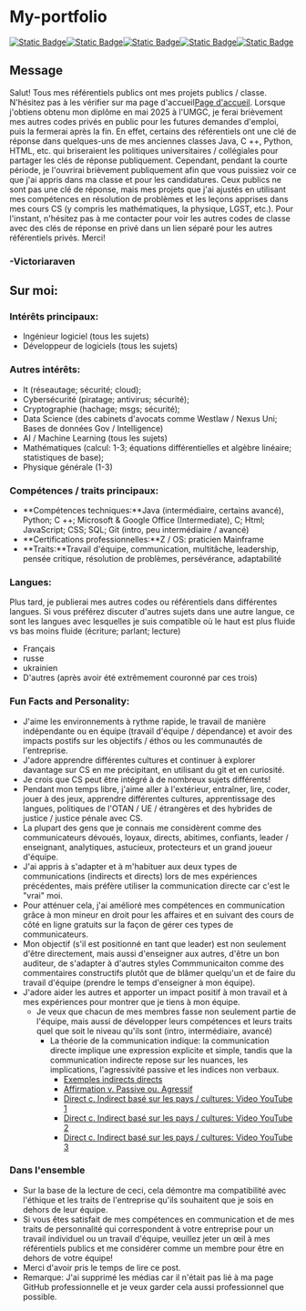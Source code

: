 # My-portfolio

[![Static Badge](https://img.shields.io/badge/Language-French-blue)](https://github.com/VictoriaRaven/My-Portfolio/blob/main/README.fr.md)[![Static Badge](https://img.shields.io/badge/Language-Spanish-orange)](https://github.com/VictoriaRaven/My-Portfolio/blob/main/README.es.md)[![Static Badge](https://img.shields.io/badge/Language-Russian-red)](https://github.com/VictoriaRaven/My-Portfolio/blob/main/README.ru.md)[![Static Badge](https://img.shields.io/badge/Language-Ukrainian-yellow)](https://github.com/VictoriaRaven/My-Portfolio/blob/main/README.uk.md)[![Static Badge](https://img.shields.io/badge/Language-Dutch-green)](https://github.com/VictoriaRaven/My-Portfolio/blob/main/README.nl.md)

## Message

Salut! Tous mes référentiels publics ont mes projets publics / classe. N'hésitez pas à les vérifier sur ma page d'accueil[Page d'accueil](https://github.com/VictoriaRaven?tab=repositories). Lorsque j'obtiens obtenu mon diplôme en mai 2025 à l'UMGC, je ferai brièvement mes autres codes privés en public pour les futures demandes d'emploi, puis la fermerai après la fin. En effet, certains des référentiels ont une clé de réponse dans quelques-uns de mes anciennes classes Java, C ++, Python, HTML, etc. qui briseraient les politiques universitaires / collégiales pour partager les clés de réponse publiquement. Cependant, pendant la courte période, je l'ouvrirai brièvement publiquement afin que vous puissiez voir ce que j'ai appris dans ma classe et pour les candidatures. Ceux publics ne sont pas une clé de réponse, mais mes projets que j'ai ajustés en utilisant mes compétences en résolution de problèmes et les leçons apprises dans mes cours CS (y compris les mathématiques, la physique, LGST, etc.). Pour l'instant, n'hésitez pas à me contacter pour voir les autres codes de classe avec des clés de réponse en privé dans un lien séparé pour les autres référentiels privés. Merci!

### -Victoriaraven

## Sur moi:

### Intérêts principaux:

-   Ingénieur logiciel (tous les sujets)
-   Développeur de logiciels (tous les sujets)

### Autres intérêts:

-   It (réseautage; sécurité; cloud);
-   Cybersécurité (piratage; antivirus; sécurité);
-   Cryptographie (hachage; msgs; sécurité);
-   Data Science (des cabinets d'avocats comme Westlaw / Nexus Uni; Bases de données Gov / Intelligence)
-   AI / Machine Learning (tous les sujets)
-   Mathématiques (calcul: 1-3; équations différentielles et algèbre linéaire; statistiques de base);
-   Physique générale (1-3)

### Compétences / traits principaux:

-   **Compétences techniques:**Java (intermédiaire, certains avancé), Python; C ++; Microsoft & Google Office (Intermediate), C; Html; JavaScript;
    CSS; SQL; Git (intro, peu intermédiaire / avancé)
-   **Certifications professionnelles:**Z / OS: praticien Mainframe
-   **Traits:**Travail d'équipe, communication, multitâche, leadership, pensée critique, résolution de problèmes, persévérance, adaptabilité

### Langues:

Plus tard, je publierai mes autres codes ou référentiels dans différentes langues. Si vous préférez discuter d'autres sujets dans une autre langue, ce sont les langues avec lesquelles je suis compatible où le haut est plus fluide vs bas moins fluide (écriture; parlant; lecture)

-   Français
-   russe
-   ukrainien
-   D'autres (après avoir été extrêmement couronné par ces trois)

### Fun Facts and Personality:

-   J'aime les environnements à rythme rapide, le travail de manière indépendante ou en équipe (travail d'équipe / dépendance) et avoir des impacts postifs sur les objectifs / éthos ou les communautés de l'entreprise.
-   J'adore apprendre différentes cultures et continuer à explorer davantage sur CS en me précipitant, en utilisant du git et en curiosité.
-   Je crois que CS peut être intégré à de nombreux sujets différents!
-   Pendant mon temps libre, j'aime aller à l'extérieur, entraîner, lire, coder, jouer à des jeux, apprendre différentes cultures, apprentissage des langues, politiques de l'OTAN / UE / étrangères et des hybrides de justice / justice pénale avec CS.
-   La plupart des gens que je connais me considèrent comme des communicateurs dévoués, loyaux, directs, abitimes, confiants, leader / enseignant, analytiques, astucieux, protecteurs et un grand joueur d'équipe.
-   J'ai appris à s'adapter et à m'habituer aux deux types de communications (indirects et directs) lors de mes expériences précédentes, mais préfère utiliser la communication directe car c'est le "vrai" moi.
-   Pour atténuer cela, j'ai amélioré mes compétences en communication grâce à mon mineur en droit pour les affaires et en suivant des cours de côté en ligne gratuits sur la façon de gérer ces types de communicateurs.
-   Mon objectif (s'il est positionné en tant que leader) est non seulement d'être directement, mais aussi d'enseigner aux autres, d'être un bon auditeur, de s'adapter à d'autres styles Commmunicaiton comme des commentaires constructifs plutôt que de blâmer quelqu'un et de faire du travail d'équipe (prendre le temps d'enseigner à mon équipe).
-   J'adore aider les autres et apporter un impact positif à mon travail et à mes expériences pour montrer que je tiens à mon équipe.
    -   Je veux que chacun de mes membres fasse non seulement partie de l'équipe, mais aussi de développer leurs compétences et leurs traits quel que soit le niveau qu'ils sont (intro, intermédiaire, avancé)
        -   La théorie de la communication indique: la communication directe implique une expression explicite et simple, tandis que la communication indirecte repose sur les nuances, les implications, l'agressivité passive et les indices non verbaux.
            -   [Exemples indirects directs](https://www.indeed.com/career-advice/career-development/direct-communication)
            -   [Affirmation v. Passive ou. Agressif](https://youtu.be/KmrokQdsjTA?feature=shared)
            -   [Direct c. Indirect basé sur les pays / cultures: Video YouTube 1](https://youtu.be/0W9iLrfyq20?si=9dHIS2LGlFsGASew)
            -   [Direct c. Indirect basé sur les pays / cultures: Video YouTube 2](https://youtu.be/ZjwiX6KNAHE?feature=shared&t=229)
            -   [Direct c. Indirect basé sur les pays / cultures: Video YouTube 3](https://youtu.be/qKViQSnW-UA?si=fBhuKTvSY6Wy9VXX)

### Dans l'ensemble

-   Sur la base de la lecture de ceci, cela démontre ma compatibilité avec l'éthique et les traits de l'entreprise qu'ils souhaitent que je sois en dehors de leur équipe.
-   Si vous êtes satisfait de mes compétences en communication et de mes traits de personnalité qui correspondent à votre entreprise pour un travail individuel ou un travail d'équipe, veuillez jeter un œil à mes référentiels publics et me considérer comme un membre pour être en dehors de votre équipe!
-   Merci d'avoir pris le temps de lire ce post.
-   Remarque: J'ai supprimé les médias car il n'était pas lié à ma page GitHub professionnelle et je veux garder cela aussi professionnel que possible.
